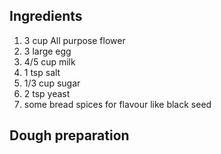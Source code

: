 ## Ingredients
1. 3 cup All purpose flower
2. 3 large egg
3. 4/5 cup milk
4. 1 tsp salt
5. 1/3 cup sugar
6. 2 tsp yeast
7. some bread spices for flavour like black seed

## Dough preparation

